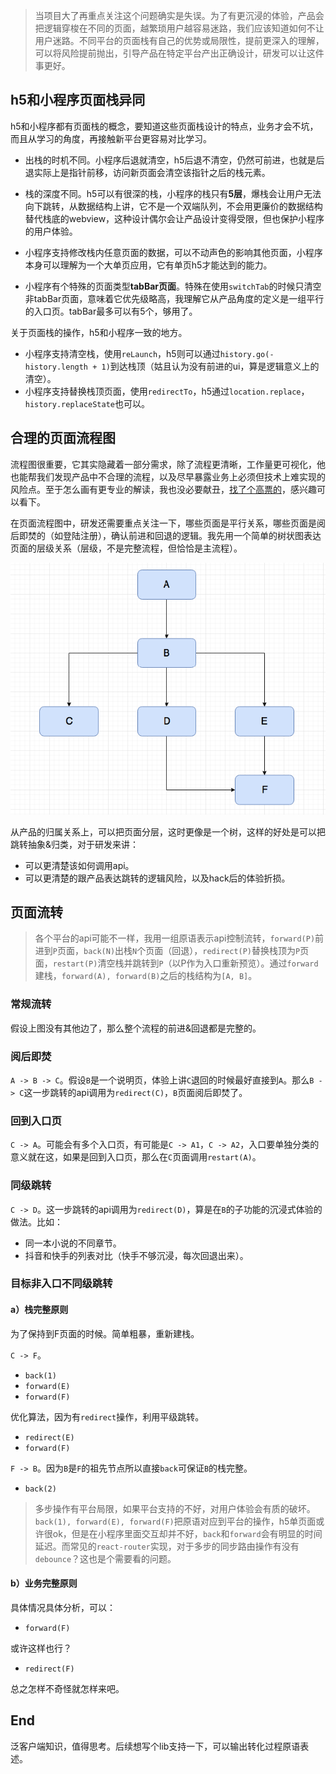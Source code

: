 > 当项目大了再重点关注这个问题确实是失误。为了有更沉浸的体验，产品会把逻辑穿梭在不同的页面，越繁琐用户越容易迷路，我们应该知道如何不让用户迷路。不同平台的页面栈有自己的优势或局限性，提前更深入的理解，可以将风险提前抛出，引导产品在特定平台产出正确设计，研发可以让这件事更好。

## h5和小程序页面栈异同

h5和小程序都有页面栈的概念，要知道这些页面栈设计的特点，业务才会不坑，而且从学习的角度，再接触新平台更容易对比学习。

- 出栈的时机不同。小程序后退就清空，h5后退不清空，仍然可前进，也就是后退实际上是指针前移，访问新页面会清空该指针之后的栈元素。

- 栈的深度不同。h5可以有很深的栈，小程序的栈只有**5层**，爆栈会让用户无法向下跳转，从数据结构上讲，它不是一个双端队列，不会用更廉价的数据结构替代栈底的webview，这种设计偶尔会让产品设计变得受限，但也保护小程序的用户体验。

- 小程序支持修改栈内任意页面的数据，可以不动声色的影响其他页面，小程序本身可以理解为一个大单页应用，它有单页h5才能达到的能力。

- 小程序有个特殊的页面类型**tabBar页面**。特殊在使用`switchTab`的时候只清空非tabBar页面，意味着它优先级略高，我理解它从产品角度的定义是一组平行的入口页。tabBar最多可以有5个，够用了。

关于页面栈的操作，h5和小程序一致的地方。

- 小程序支持清空栈，使用`reLaunch`，h5则可以通过`history.go(-history.length + 1)`到达栈顶（姑且认为没有前进的ui，算是逻辑意义上的清空）。
- 小程序支持替换栈顶页面，使用`redirectTo`，h5通过`location.replace`，`history.replaceState`也可以。

## 合理的页面流程图

流程图很重要，它其实隐藏着一部分需求，除了流程更清晰，工作量更可视化，他也能帮我们发现产品中不合理的流程，以及尽早暴露业务上必须但技术上难实现的风险点。至于怎么画有更专业的解读，我也没必要献丑，[找了个高票的](http://www.woshipm.com/pmd/27239.html)，感兴趣可以看下。

在页面流程图中，研发还需要重点关注一下，哪些页面是平行关系，哪些页面是阅后即焚的（如登陆注册），确认前进和回退的逻辑。我先用一个简单的树状图表达页面的层级关系（层级，不是完整流程，但恰恰是主流程）。

![](/images/page_tree.png)

从产品的归属关系上，可以把页面分层，这时更像是一个树，这样的好处是可以把跳转抽象&归类，对于研发来讲：

- 可以更清楚该如何调用api。
- 可以更清楚的跟产品表达跳转的逻辑风险，以及hack后的体验折损。

## 页面流转

> 各个平台的api可能不一样，我用一组原语表示api控制流转，`forward(P)`前进到`P`页面，`back(N)`出栈`N`个页面（回退），`redirect(P)`替换栈顶为`P`页面，`restart(P)`清空栈并跳转到`P`（以P作为入口重新预览）。通过`forward`建栈，`forward(A), forward(B)`之后的栈结构为`[A, B]`。

### 常规流转

假设上图没有其他边了，那么整个流程的前进&回退都是完整的。

### 阅后即焚

`A -> B -> C`。假设`B`是一个说明页，体验上讲`C`退回的时候最好直接到`A`。那么`B -> C`这一步跳转的api调用为`redirect(C)`，`B`页面阅后即焚了。

### 回到入口页

`C -> A`。可能会有多个入口页，有可能是`C -> A1`，`C -> A2`，入口要单独分类的意义就在这，如果是回到入口页，那么在`C`页面调用`restart(A)`。

### 同级跳转

`C -> D`。这一步跳转的api调用为`redirect(D)`，算是在`B`的子功能的沉浸式体验的做法。比如：
- 同一本小说的不同章节。
- 抖音和快手的列表对比（快手不够沉浸，每次回退出来）。

### 目标非入口不同级跳转

#### a）栈完整原则

为了保持到F页面的时候。简单粗暴，重新建栈。

`C -> F`。
- `back(1)`
- `forward(E)`
- `forward(F)`

优化算法，因为有`redirect`操作，利用平级跳转。
- `redirect(E)`
- `forward(F)`

`F -> B`。因为`B`是`F`的祖先节点所以直接`back`可保证`B`的栈完整。
- `back(2)`

> 多步操作有平台局限，如果平台支持的不好，对用户体验会有质的破坏。`back(1), forward(E), forward(F)`把原语对应到平台的操作，h5单页面或许很ok，但是在小程序里面交互却并不好，`back`和`forward`会有明显的时间延迟。而常见的`react-router`实现，对于多步的同步路由操作有没有`debounce`？这也是个需要看的问题。

#### b）业务完整原则

具体情况具体分析，可以：
- `forward(F)`

或许这样也行？
- `redirect(F)`

总之怎样不奇怪就怎样来吧。

## End

泛客户端知识，值得思考。后续想写个lib支持一下，可以输出转化过程原语表述。

